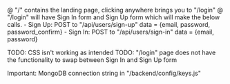 @ "/" contains the landing page, clicking anywhere brings you to "/login"
@ "/login" will have Sign In form and Sign Up form which will make the below calls.
    - Sign Up: POST to "/api/users/sign-up" data = {email, password, password_confirm}
    - Sign In: POST to "/api/users/sign-in" data = {email, password}

TODO: CSS isn't working as intended
TODO: "/login" page does not have the functionality to swap between Sign In and Sign Up form


Important: MongoDB connection string in "/backend/config/keys.js"
